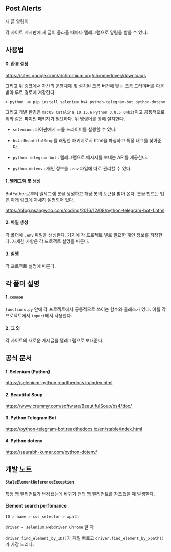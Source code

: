 ## Post Alerts

새 글 알림이

각 사이트 게시판에 새 글이 올라올 때마다 텔레그램으로 알림을 받을 수 있다.



## 사용법

#### 0. 환경 설정

https://sites.google.com/a/chromium.org/chromedriver/downloads

그리고 위 링크에서 자신의 운영체제 및 설치된 크롬 버전에 맞는 크롬 드라이버를 다운받아 루트 경로에 저장한다.

``` shell
> python -m pip install selenium bs4 python-telegram-bot python-dotenv
```

그리고 개발 환경은 `macOS Catalina 10.15.6` `Python 3.8.5 64bit`이고 공통적으로 위와 같은 파이썬 패키지가 필요하다. 위 명령어를 통해 설치한다.

- `selenium` : 파이썬에서 크롬 드라이버를 실행할 수 있다.

- `bs4` : `BeautifulSoup`를 래핑한 패키지로서 html을 파싱하고 특정 태그를 찾아준다.

- `python-telegram-bot` : 텔레그램으로 메시지를 보내는 API를 제공한다.

- `python-dotenv` : 개인 정보를 `.env` 파일에 따로 관리할 수 있다.

#### 1. 텔레그램 봇 생성

BotFather로부터 텔레그램 봇을 생성하고 해당 봇의 토큰을 받아 온다. 봇을 만드는 법은 아래 링크에 자세히 설명되어 있다.

https://blog.psangwoo.com/coding/2016/12/08/python-telegram-bot-1.html

#### 2. 파일 생성

각 폴더에 `.env` 파일을 생성한다. 거기에 각 프로젝트 별로 필요한 개인 정보를 저장한다. 자세한 사항은 각 프로젝트 설명을 따른다.

#### 3. 실행

각 프로젝트 설명에 따른다.



## 각 폴더 설명

#### 1. `common`

`functions.py` 안에 각 프로젝트에서 공통적으로 쓰이는 함수와 클래스가 있다. 이를 각 프로젝트에서 `import`해서 사용한다.

#### 2. 그 외

각 사이트의 새로운 게시글을 텔레그램으로 보내준다.



## 공식 문서

#### 1. Selenium (Python)

https://selenium-python.readthedocs.io/index.html

#### 2. Beautiful Soup

https://www.crummy.com/software/BeautifulSoup/bs4/doc/

#### 3. Python Telegram Bot

https://python-telegram-bot.readthedocs.io/en/stable/index.html

#### 4. Python dotenv

https://saurabh-kumar.com/python-dotenv/



## 개발 노트

#### `StaleElementReferenceException`

특정 웹 엘리먼트가 변경됐는데 바뀌기 전의 웹 엘리먼트를 참조했을 때 발생한다. 


#### Element search perfomance 
``` bash
ID > name > css selector > xpath
```
`driver = selenium.webdriver.Chrome` 일 때

`driver.find_element_by_ID()`가 제일 빠르고 `driver.find_element_by_xpath()`가 가장 느리다.

